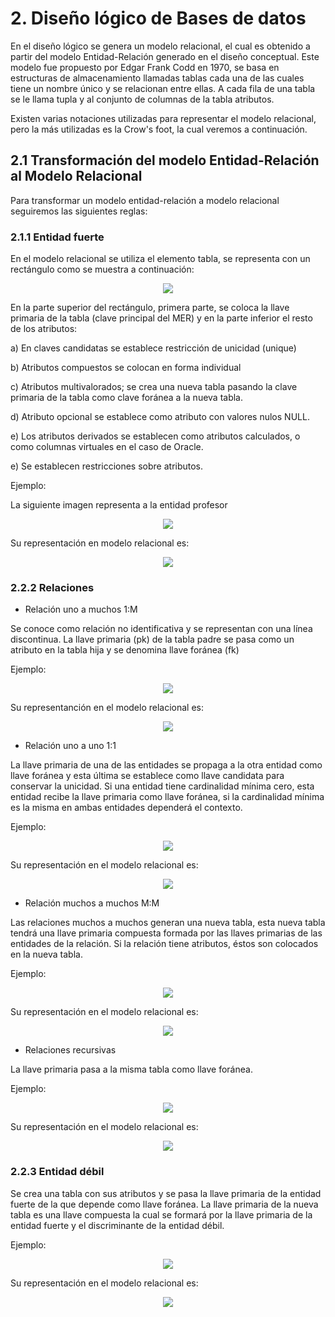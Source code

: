 # 2. Diseño lógico de Bases de datos

En el diseño lógico se genera un modelo relacional, el cual es obtenido a partir del
modelo Entidad-Relación generado en el diseño conceptual. Este modelo fue propuesto por
Edgar Frank Codd en 1970, se basa en  estructuras de almacenamiento llamadas  tablas cada
una de las cuales tiene un nombre único y se relacionan entre ellas. A cada fila de una
tabla se le llama tupla y al conjunto de columnas de la tabla atributos.

Existen varias notaciones utilizadas para representar el modelo relacional, pero la más
utilizadas es la Crow's foot, la cual veremos a continuación.

## 2.1 Transformación del modelo Entidad-Relación al Modelo Relacional

Para transformar un modelo entidad-relación a modelo relacional seguiremos las siguientes
reglas:

### 2.1.1 Entidad fuerte

En el modelo relacional se utiliza el elemento tabla, se representa con un rectángulo
como se muestra a continuación:

<p align="center">
  <img src="img/tabla.png" >
</p>

En la parte superior del rectángulo, primera parte, se coloca la llave primaria de la
tabla (clave principal del MER) y en la parte inferior el resto de los atributos:

a) En claves candidatas se establece restricción de unicidad (unique)

b) Atributos compuestos se colocan en forma individual

c) Atributos multivalorados; se crea una nueva tabla pasando la clave primaria de la
tabla como clave foránea a la nueva tabla.

d) Atributo opcional se establece como atributo con valores nulos NULL.

e) Los atributos derivados se establecen como atributos calculados, o como columnas
virtuales en el caso de Oracle.

e) Se establecen restricciones sobre atributos.

Ejemplo:

La siguiente imagen representa a la entidad profesor

<p align="center">
  <img src="img/entidad-mer.jpg" >
</p>

Su representación en modelo relacional es:

<p align="center">
  <img src="img/entidad-relacional.jpg" >
</p>

### 2.2.2 Relaciones

* Relación uno a muchos 1:M

Se conoce como relación no identificativa y se representan con una línea discontinua.
La llave primaria (pk) de la tabla padre se pasa como un atributo en la tabla hija y se
denomina llave foránea (fk)

Ejemplo:

<p align="center">
  <img src="img/relacion-uno-muchos.png" >
</p>

Su representanción en el modelo relacional es:

<p align="center">
  <img src="img/uno-muchos.jpg" >
</p>

* Relación uno a uno 1:1

La llave primaria de una de las entidades se propaga a la otra entidad como llave foránea
y esta última se establece como llave candidata para conservar la unicidad. Si una entidad
tiene cardinalidad mínima cero, esta entidad recibe la llave primaria como llave foránea,
si la cardinalidad mínima es la misma en ambas entidades dependerá el contexto.

Ejemplo:

<p align="center">
  <img src="img/relacion-uno-uno.png" >
</p>

Su representación en el modelo relacional es:

<p align="center">
  <img src="img/uno-uno.jpg" >
</p>

* Relación muchos a muchos M:M

Las relaciones muchos a muchos generan una nueva tabla, esta nueva tabla tendrá una llave
primaria compuesta formada por las llaves primarias de las entidades de la relación. Si la
relación tiene atributos, éstos son colocados en la nueva tabla.

Ejemplo:

<p align="center">
  <img src="img/relacion-muchos-muchos.png" >
</p>

Su representación en el modelo relacional es:

<p align="center">
  <img src="img/muchos-muchos.jpg" >
</p>

* Relaciones recursivas

La llave primaria pasa a la misma tabla como llave foránea.

Ejemplo:

<p align="center">
  <img src="img/relacion-recursiva.png" >
</p>

Su representación en el modelo relacional es:

<p align="center">
  <img src="img/recursiva.jpg" >
</p>

### 2.2.3 Entidad débil

Se crea una tabla con sus atributos y se pasa la llave primaria de la entidad fuerte de
la que depende como llave foránea. La llave primaria de la nueva tabla es una llave
compuesta la cual se formará por la llave primaria de la entidad fuerte y el
discriminante de la entidad débil.

Ejemplo:

<p align="center">
  <img src="img/entidad-debil.png" >
</p>

Su representación en el modelo relacional es:

<p align="center">
  <img src="img/relacion-debil.jpg" >
</p>